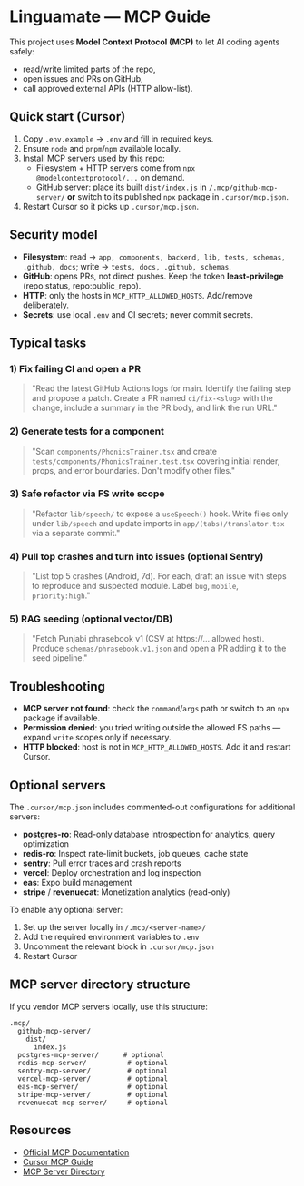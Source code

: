 # Linguamate — MCP Guide

This project uses **Model Context Protocol (MCP)** to let AI coding agents safely:
- read/write limited parts of the repo,
- open issues and PRs on GitHub,
- call approved external APIs (HTTP allow-list).

## Quick start (Cursor)

1. Copy `.env.example` → `.env` and fill in required keys.
2. Ensure `node` and `pnpm`/`npm` available locally.
3. Install MCP servers used by this repo:
   - Filesystem + HTTP servers come from `npx @modelcontextprotocol/...` on demand.
   - GitHub server: place its built `dist/index.js` in `/.mcp/github-mcp-server/` **or** switch to its published `npx` package in `.cursor/mcp.json`.
4. Restart Cursor so it picks up `.cursor/mcp.json`.

## Security model

- **Filesystem**: read → `app, components, backend, lib, tests, schemas, .github, docs`; write → `tests, docs, .github, schemas`.
- **GitHub**: opens PRs, not direct pushes. Keep the token **least-privilege** (repo:status, repo:public_repo).
- **HTTP**: only the hosts in `MCP_HTTP_ALLOWED_HOSTS`. Add/remove deliberately.
- **Secrets**: use local `.env` and CI secrets; never commit secrets.

## Typical tasks

### 1) Fix failing CI and open a PR
> "Read the latest GitHub Actions logs for main. Identify the failing step and propose a patch. Create a PR named `ci/fix-<slug>` with the change, include a summary in the PR body, and link the run URL."

### 2) Generate tests for a component
> "Scan `components/PhonicsTrainer.tsx` and create `tests/components/PhonicsTrainer.test.tsx` covering initial render, props, and error boundaries. Don't modify other files."

### 3) Safe refactor via FS write scope
> "Refactor `lib/speech/` to expose a `useSpeech()` hook. Write files only under `lib/speech` and update imports in `app/(tabs)/translator.tsx` via a separate commit."

### 4) Pull top crashes and turn into issues (optional Sentry)
> "List top 5 crashes (Android, 7d). For each, draft an issue with steps to reproduce and suspected module. Label `bug`, `mobile`, `priority:high`."

### 5) RAG seeding (optional vector/DB)
> "Fetch Punjabi phrasebook v1 (CSV at https://… allowed host). Produce `schemas/phrasebook.v1.json` and open a PR adding it to the seed pipeline."

## Troubleshooting

- **MCP server not found**: check the `command`/`args` path or switch to an `npx` package if available.
- **Permission denied**: you tried writing outside the allowed FS paths — expand `write` scopes only if necessary.
- **HTTP blocked**: host is not in `MCP_HTTP_ALLOWED_HOSTS`. Add it and restart Cursor.

## Optional servers

The `.cursor/mcp.json` includes commented-out configurations for additional servers:
- **postgres-ro**: Read-only database introspection for analytics, query optimization
- **redis-ro**: Inspect rate-limit buckets, job queues, cache state
- **sentry**: Pull error traces and crash reports
- **vercel**: Deploy orchestration and log inspection
- **eas**: Expo build management
- **stripe** / **revenuecat**: Monetization analytics (read-only)

To enable any optional server:
1. Set up the server locally in `/.mcp/<server-name>/`
2. Add the required environment variables to `.env`
3. Uncomment the relevant block in `.cursor/mcp.json`
4. Restart Cursor

## MCP server directory structure

If you vendor MCP servers locally, use this structure:

```
.mcp/
  github-mcp-server/
    dist/
      index.js
  postgres-mcp-server/      # optional
  redis-mcp-server/          # optional
  sentry-mcp-server/         # optional
  vercel-mcp-server/         # optional
  eas-mcp-server/            # optional
  stripe-mcp-server/         # optional
  revenuecat-mcp-server/     # optional
```

## Resources

- [Official MCP Documentation](https://modelcontextprotocol.io)
- [Cursor MCP Guide](https://docs.cursor.com/advanced/model-context-protocol)
- [MCP Server Directory](https://github.com/modelcontextprotocol/servers)
